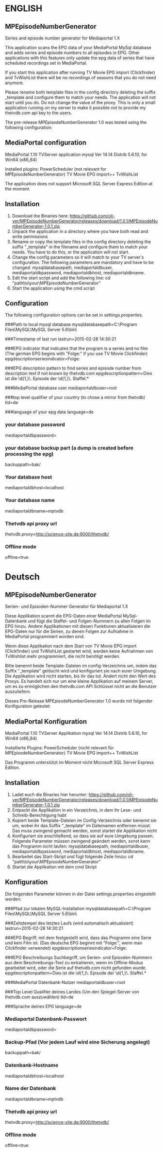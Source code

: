 # ENGLISH
## MPEpisodeNumberGenerator
Series and episode number generator for Mediaportal 1.X

This application scans the EPG data of your MediaPortal MySql database and adds series and episode numbers to all episodes in EPG. Other applications with this features only update the epg data of series that have scheduled recordings set in MediaPortal.

If you start this application after running TV Movie EPG import (Clickfinder) and TvWishList there will be no recordings of seasons that you do not need anymore.

Please rename both template files in the config directory deleting the suffix _template and configure them to match your needs. The application will not start until you do. Do not change the value of the proxy. This is only a small application running on my server to make it possible not to provide my thetvdb.com api key to the users.

The pre-release MPEpisodeNumberGenerator 1.0 was tested using the following configuration:

## MediaPortal configuration
MediaPortal 1.10 TVServer application
mysql  Ver 14.14 Distrib 5.6.10, for Win64 (x86_64)

Installed plugins:
PowerScheduler (not relevant for MPEpisodeNumberGenerator)
TV Movie EPG import++
TvWishList

The application does not support Microsoft SQL Server Express Edition at the moment.

## Installation

1. Download the Binaries here: https://github.com/oli-ver/MPEpisodeNumberGenerator/releases/download/1.0.1/MPEpisodeNumberGenerator-1.0.1.zip
2. Unpack the application in a directory where you have both read and write permissions
3. Rename or copy the template files in the config directory deleting the suffix "_template" in the filename and configure them to match your needs. You have to do this, or the application will not start.
4. Change the config parameters so it will match to your TV server's configuration. The following parameters are mandatory and have to be changed: mysqldatabasepath, mediaportaldbuser, mediaportaldbpassword, mediaportaldbhost, mediaportaldbname.
5. Edit the start script and add the following line:
cd "path\to\your\MPEpisodeNumberGenerator"
6. Start the application using the cmd script

## Configuration

The following configuration options can be set in settings.properties.

###Path to local mysql database
mysqldatabasepath=C\:\\Program Files\\MySQL\\MySQL Server 5.6\\bin\\

###Timestamp of last run
lastrun=2015-02-28 14\:30\:21

###EPG indicator that indicates that the program is a series and no film (The german EPG begins with "Folge:" if you use TV Movie Clickfinder)
epgdescriptionseriesindicator=Folge\:

###EPG description pattern to find series and episode number from description text if not known by thetvdb.com
epgdescriptionpattern=Dies ist die \\d{1,}\\. Episode der \\d{1,}\\. Staffel.*

###MediaPortal database user
mediaportaldbuser=root

###top level qualifier of your country (to chose a mirror from thetvdb)
tld=de

###language of your epg data
language=de

### your database password
mediaportaldbpassword=

### your database backup part (a dump is created before processing the epg)
backuppath=bak/

### Your database host
mediaportaldbhost=localhost

### Your database name
mediaportaldbname=mptvdb

### Thetvdb api proxy url
thetvdb.proxy=http://science-site.de:9000/thetvdb/

### Offline mode
offline=true

# Deutsch
## MPEpisodeNumberGenerator
Serien- und Episoden-Nummer Generator für Mediaportal 1.X

Diese Applikation scannt die EPG-Daten einer MediaPortal MySql-Datenbank und fügt die Staffel- und Folgen-Nummern zu allen Folgen im EPG hinzu. Andere Applikationen mit diesen Funktionen aktualisieren die EPG-Daten nur für die Serien, zu denen Folgen zur Aufnahme in MediaPortal programmiert worden sind.

Wenn diese Applikation nach dem Start von TV Movie EPG import (Clickfinder) und TvWishList gestartet wird, werden keine Aufnahmen von TvWishlist mehr programmiert, die nicht benötigt werden.

Bitte benennt beide Template-Dateien im config-Verzeichnis um, indem das Suffix "_template" gelöscht wird und konfiguriert sie nach eurer Umgebung. Die Applikation wird nicht starten, bis ihr das tut. Ändert nicht den Wert des Proxys. Es handelt sich nur um eine kleine Applikation auf meinem Server, um es zu ermöglichen den thetvdb.com API Schlüssel nicht an die Benutzer auszuliefern.

Dieses Pre-Release MPEpisodeNumberGenerator 1.0 wurde mit folgender Konfiguration getestet:

## MediaPortal Konfiguration
MediaPortal 1.10 TVServer Applikation
mysql  Ver 14.14 Distrib 5.6.10, for Win64 (x86_64)

Installierte Plugins:
PowerScheduler (nicht relevant für MPEpisodeNumberGenerator)
TV Movie EPG import++
TvWishList

Das Programm unterstützt im Moment nicht Microsoft SQL Server Express Edition.

## Installation

1. Ladet euch die Binaries hier herunter: https://github.com/oli-ver/MPEpisodeNumberGenerator/releases/download/1.0.1/MPEpisodeNumberGenerator-1.0.1.zip
2. Entpackt die Applikation in ein Verzeichnis, in dem  ihr Lese- und Schreib-Berechtigung habt
3. Kopiert beide Template-Dateien im Config-Verzeichnis oder benennt sie um, wobei ihr das Suffix "_template" im Dateinamen entfernen müsst. Das muss zwingend gemacht werden, sonst startet die Applikation nicht
4. Konfiguriert sie anschließend, so dass sie auf eure Umgebung passen. Folgende Parameter müssen zwingend geändert werden, sonst kann das Programm nicht laufen: mysqldatabasepath, mediaportaldbuser, mediaportaldbpassword, mediaportaldbhost, mediaportaldbname.
5. Bearbeitet das Start-Skript und fügt folgende Zeile hinzu:
cd "path\to\your\MPEpisodeNumberGenerator"
6. Startet die Applikation mit dem cmd Skript

## Konfiguration

Die folgenden Parameter können in der Datei settings.properties eingestellt werden:

###Pfad zur lokalen MySQL-Installation
mysqldatabasepath=C\:\\Program Files\\MySQL\\MySQL Server 5.6\\bin\\

###Zeitstempel des letztes Laufs (wird automatisch aktualisiert)
lastrun=2015-02-28 14\:30\:21

###EPG Begriff, mit dem festgestellt wird, dass das Programm eine Serie und kein Film ist. (Das deutsche EPG beginnt mit "Folge:", wenn man Clickfinder verwendet)
epgdescriptionseriesindicator=Folge\:

###EPG Beschreibungs Suchbegriff, um Serien- und Episoden-Nummern aus dem Beschreibungs-Text zu extrahieren, wenn im Offline-Modus gearbeitet wird, oder die Serie auf thetvdb.com nicht gefunden wurde. 
epgdescriptionpattern=Dies ist die \\d{1,}\\. Episode der \\d{1,}\\. Staffel.*

###MediaPortal Datenbank-Nutzer
mediaportaldbuser=root

###Top Level Qualifier deines Landes (Um den Spiegel-Server von thetvdb.com auszuwählen)
tld=de

###Sprache deines EPG
language=de

### Mediaportal Datenbank-Passwort
mediaportaldbpassword=

### Backup-Pfad (Vor jedem Lauf wird eine Sicherung angelegt)
backuppath=bak/

### Datenbank-Hostname
mediaportaldbhost=localhost

### Name der Datenbank
mediaportaldbname=mptvdb

### Thetvdb api proxy url
thetvdb.proxy=http://science-site.de:9000/thetvdb/

### Offline mode
offline=true
